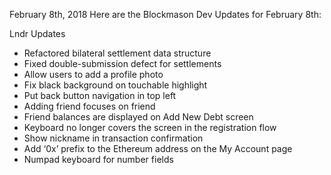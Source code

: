February 8th, 2018
Here are the Blockmason Dev Updates for February 8th:

Lndr Updates
- Refactored bilateral settlement data structure
- Fixed double-submission defect for settlements
- Allow users to add a profile photo
- Fix black background on touchable highlight
- Put back button navigation in top left
- Adding friend focuses on friend
- Friend balances are displayed on Add New Debt screen
- Keyboard no longer covers the screen in the registration flow
- Show nickname in transaction confirmation
- Add ‘0x’ prefix to the Ethereum address on the My Account page
- Numpad keyboard for number fields
